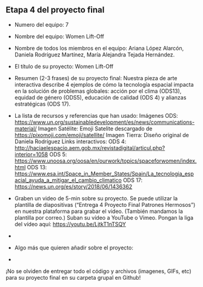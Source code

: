 ## Etapa 4 del proyecto final

- Numero del equipo: 7
- Nombre del equipo: Women Lift-Off
- Nombre de todos los miembros en el equipo: Ariana López Alarcón, Daniela Rodríguez Martínez, María Alejandra Tejada Hernández.
- El título de su proyecto: Women Lift-Off
- Resumen (2-3 frases) de su proyecto final: 
Nuestra pieza de arte interactiva describe 4 ejemplos de cómo la tecnología espacial impacta en la solución de problemas globales: acción por el clima (ODS13), equidad de género (ODS5), educación de calidad (ODS 4) y alianzas estratégicas (ODS 17). 

- La lista de recursos y referencias que han usado:
Imágenes ODS: https://www.un.org/sustainabledevelopment/es/news/communications-material/
Imagen Satélite: Emoji Satelite descargado de https://pixomoji.com/emoji/satellite/
Imagen Tierra: Diseño original de Daniela Rodríguez
Links interactivos:
ODS 4: http://haciaelespacio.aem.gob.mx/revistadigital/articul.php?interior=1058
ODS 5: https://www.unoosa.org/oosa/en/ourwork/topics/spaceforwomen/index.html
ODS 13: https://www.esa.int/Space_in_Member_States/Spain/La_tecnologia_espacial_ayuda_a_mitigar_el_cambio_climatico
ODS 17: https://news.un.org/es/story/2018/06/1436362

- Graben un video de 5-min sobre su proyecto. Se puede utilizar la plantilla de diapositivas (“Entrega 4 Proyecto Final Patrones Hermosos”) en nuestra plataforma para grabar el video. (También mandamos la plantilla por correo.) Suban su vídeo a YouTube o Vimeo. Pongan la liga del vídeo aquí: https://youtu.be/LjtkT1nTSQY 
- 
- Algo más que quieren añadir sobre el proyecto:
- 
¡No se olviden de entregar todo el código y archivos (imagenes, GIFs, etc) para su proyecto final en su carpeta grupal en Github!


